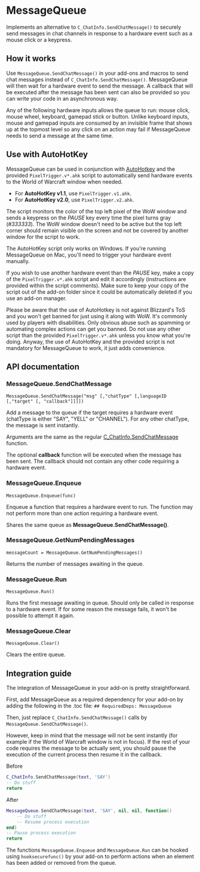 MessageQueue
============
Implements an alternative to `C_ChatInfo.SendChatMessage()` to securely send messages in chat channels in response to a hardware event such as a mouse click or a keypress.

How it works
------------
Use `MessageQueue.SendChatMessage()` in your add-ons and macros to send chat messages instead of `C_ChatInfo.SendChatMessage()`. MessageQueue will then wait for a hardware event to send the message. A callback that will be executed after the message has been sent can also be provided so you can write your code in an asynchronous way.

Any of the following hardware inputs allows the queue to run: mouse click, mouse wheel, keyboard, gamepad stick or button. Unlike keyboard inputs, mouse and gamepad inputs are consumed by an invisible frame that shows up at the topmost level so any click on an action may fail if MessageQueue needs to send a message at the same time.

Use with AutoHotKey
-------------------
MessageQueue can be used in conjunction with [AutoHotkey](https://www.autohotkey.com/) and the provided `PixelTrigger.v*.ahk` script to automatically send hardware events to the World of Warcraft window when needed.

* For **AutoHotKey v1.1**, use `PixelTrigger.v1.ahk`.
* For **AutoHotKey v2.0**, use `PixelTrigger.v2.ahk`.

The script monitors the color of the top left pixel of the WoW window and sends a keypress on the *PAUSE* key every time the pixel turns gray (*#333333*). The WoW window doesn't need to be active but the top left corner should remain visible on the screen and not be covered by another window for the script to work.

The AutoHotKey script only works on Windows. If you're running MessageQueue on Mac, you'll need to trigger your hardware event manually.

If you wish to use another hardware event than the *PAUSE* key, make a copy of the `PixelTrigger.v*.ahk` script and edit it accordingly (instructions are provided within the script comments). Make sure to keep your copy of the script out of the add-on folder since it could be automatically deleted if you use an add-on manager.

Please be aware that the use of AutoHotkey is not against Blizzard's ToS and you won't get banned for just using it along with WoW. It's commonly used by players with disabilities. Only obvious abuse such as spamming or automating complex actions can get you banned. Do not use any other script than the provided `PixelTrigger.v*.ahk` unless you know what you're doing. Anyway, the use of AutoHotKey and the provided script is not mandatory for MessageQueue to work, it just adds convenience.

API documentation
-----------------
### MessageQueue.SendChatMessage
`MessageQueue.SendChatMessage("msg" [,"chatType" [,languageID [,"target" [, "callback"]]]])`

Add a message to the queue if the target requires a hardware event (chatType is either "SAY", "YELL" or "CHANNEL"). For any other chatType, the message is sent instantly.

Arguments are the same as the regular [C_ChatInfo.SendChatMessage](https://warcraft.wiki.gg/wiki/API_C_ChatInfo.SendChatMessage) function.

The optional **callback** function will be executed when the message has been sent. The callback should not contain any other code requiring a hardware event.

### MessageQueue.Enqueue
`MessageQueue.Enqueue(func)`

Enqueue a function that requires a hardware event to run. The function may not perform more than one action requiring a hardware event.

Shares the same queue as **MessageQueue.SendChatMessage()**.

### MessageQueue.GetNumPendingMessages
`messageCount = MessageQueue.GetNumPendingMessages()`

Returns the number of messages awaiting in the queue.

### MessageQueue.Run
`MessageQueue.Run()`

Runs the first message awaiting in queue. Should only be called in response to a hardware event. If for some reason the message fails, it won't be possible to attempt it again.

### MessageQueue.Clear
`MessageQueue.Clear()`

Clears the entire queue.

Integration guide
-----------------
The integration of MessageQueue in your add-on is pretty straightforward.

First, add MessageQueue as a required dependency for your add-on by adding the following in the .toc file:
`## RequiredDeps: MessageQueue`

Then, just replace `C_ChatInfo.SendChatMessage()` calls by `MessageQueue.SendChatMessage()`.

However, keep in mind that the message will not be sent instantly (for example if the World of Warcraft window is not in focus). If the rest of your code requires the message to be actually sent, you should pause the execution of the current process then resume it in the callback.

Before
```lua
C_ChatInfo.SendChatMessage(text, 'SAY')
-- Do stuff
return
```

After
```lua
MessageQueue.SendChatMessage(text, 'SAY', nil, nil, function()
	-- Do stuff
	-- Resume process execution
end)
-- Pause process execution
return
```

The functions `MessageQueue.Enqueue` and `MessageQueue.Run` can be hooked using `hooksecurefunc()` by your add-on to perform actions when an element has been added or removed from the queue.
